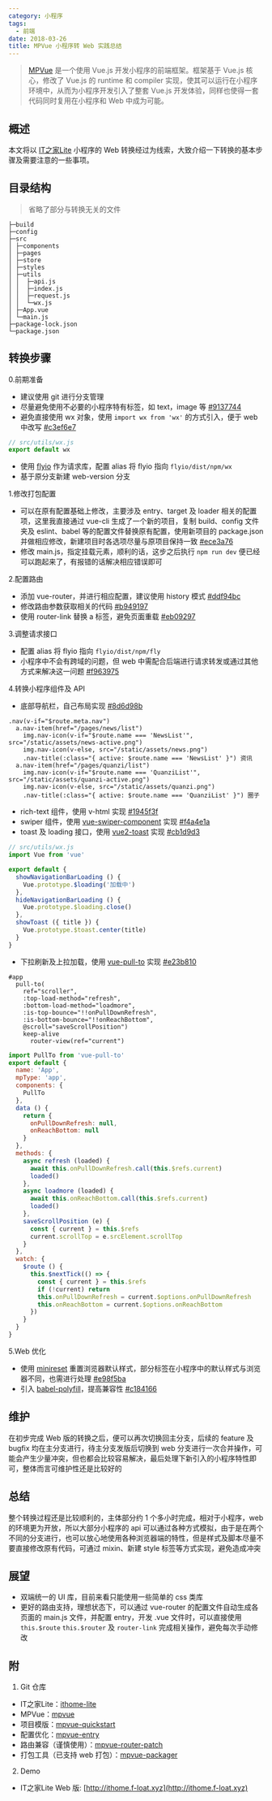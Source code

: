 ```yaml
---
category: 小程序
tags:
  - 前端
date: 2018-03-26
title: MPVue 小程序转 Web 实践总结
---
```


> [MPVue](https://github.com/Meituan-Dianping/mpvue) 是一个使用 Vue.js 开发小程序的前端框架。框架基于 Vue.js 核心，修改了 Vue.js 的 runtime 和 compiler 实现，使其可以运行在小程序环境中，从而为小程序开发引入了整套 Vue.js 开发体验，同样也使得一套代码同时复用在小程序和 Web 中成为可能。

<!-- more -->

## 概述

本文将以 [IT之家Lite](https://github.com/F-loat/ithome-lite) 小程序的 Web 转换经过为线索，大致介绍一下转换的基本步骤及需要注意的一些事项。

## 目录结构

> 省略了部分与转换无关的文件

```
├─build
├─config
├─src
│ ├─components
│ ├─pages
│ ├─store
│ ├─styles
│ ├─utils
│ │  ├─api.js
│ │  ├─index.js
│ │  ├─request.js
│ │  └─wx.js
│ ├─App.vue
│ └─main.js
├─package-lock.json
└─package.json
```

## 转换步骤

0.前期准备

* 建议使用 git 进行分支管理
* 尽量避免使用不必要的小程序特有标签，如 text，image 等 [#9137744](https://github.com/F-loat/ithome-lite/commit/9137744e25000cbaa82529639976b3ddea3b5f1b)
* 避免直接使用 wx 对象，使用 `import wx from 'wx'` 的方式引入，便于 web 中改写 [#c3ef6e7](https://github.com/F-loat/ithome-lite/commit/c3ef6e771dc6e767fed9316fd62bed53581763f2)
``` js
// src/utils/wx.js
export default wx
```
* 使用 [flyio](https://github.com/wendux/fly) 作为请求库，配置 alias 将 flyio 指向 `flyio/dist/npm/wx`
* 基于原分支新建 web-version 分支

1.修改打包配置

* 可以在原有配置基础上修改，主要涉及 entry、target 及 loader 相关的配置项，这里我直接通过 vue-cli 生成了一个新的项目，复制 build、config 文件夹及 eslint、babel 等的配置文件替换原有配置，使用新项目的 package.json 并做相应修改，新建项目时各选项尽量与原项目保持一致 [#ece3a76](https://github.com/F-loat/ithome-lite/commit/ece3a76590df79a3ee19e2fa0a4c7ce07cb77227)
* 修改 main.js，指定挂载元素，顺利的话，这步之后执行 `npm run dev` 便已经可以跑起来了，有报错的话解决相应错误即可

2.配置路由

* 添加 vue-router，并进行相应配置，建议使用 history 模式 [#ddf94bc](https://github.com/F-loat/ithome-lite/commit/ddf94bca7d432ee7ac436f74ed27b4d6bf482e6e)
* 修改路由参数获取相关的代码 [#b949197](https://github.com/F-loat/ithome-lite/commit/b9491979a07940cfb9dd690fb26833cc71d0184d)
* 使用 router-link 替换 a 标签，避免页面重载 [#eb09297](https://github.com/F-loat/ithome-lite/commit/eb092972647bb6d903f02bba3c6e38335d1b8b90)

3.调整请求接口

* 配置 alias 将 flyio 指向 `flyio/dist/npm/fly`
* 小程序中不会有跨域的问题，但 web 中需配合后端进行请求转发或通过其他方式来解决这一问题 [#f963975](https://github.com/F-loat/ithome-lite/commit/f96397539da68b31d05bc7c84b9208b565d3fc55)

4.转换小程序组件及 API

* 底部导航栏，自己布局实现 [#8d6d98b](https://github.com/F-loat/ithome-lite/commit/8d6d98bb477cd001c1f0168b5b13e7a77bdf56cb)
``` pug
.nav(v-if="$route.meta.nav")
  a.nav-item(href="/pages/news/list")
    img.nav-icon(v-if="$route.name === 'NewsList'", src="/static/assets/news-active.png")
    img.nav-icon(v-else, src="/static/assets/news.png")
    .nav-title(:class="{ active: $route.name === 'NewsList' }") 资讯
  a.nav-item(href="/pages/quanzi/list")
    img.nav-icon(v-if="$route.name === 'QuanziList'", src="/static/assets/quanzi-active.png")
    img.nav-icon(v-else, src="/static/assets/quanzi.png")
    .nav-title(:class="{ active: $route.name === 'QuanziList' }") 圈子
```

* rich-text 组件，使用 v-html 实现 [#1945f3f](https://github.com/F-loat/ithome-lite/commit/1945f3f7bbe62b9a6913701910775739ac433909)
* swiper 组件，使用 [vue-swiper-component](https://github.com/zwhGithub/vue-swiper) 实现 [#f4a4e1a](https://github.com/F-loat/ithome-lite/commit/f4a4e1a094d08a274782ef19e0e5361f5d546557)
* toast 及 loading 接口，使用 [vue2-toast](https://github.com/lin-xin/vue-toast) 实现 [#cb1d9d3](https://github.com/F-loat/ithome-lite/commit/cb1d9d3f75e9fbf42d2b98f80a51e124de52a38c)
``` js
// src/utils/wx.js
import Vue from 'vue'

export default {
  showNavigationBarLoading () {
    Vue.prototype.$loading('加载中')
  },
  hideNavigationBarLoading () {
    Vue.prototype.$loading.close()
  },
  showToast ({ title }) {
    Vue.prototype.$toast.center(title)
  }
}
```
* 下拉刷新及上拉加载，使用 [vue-pull-to](https://github.com/stackjie/vue-pull-to) 实现 [#e23b810](https://github.com/F-loat/ithome-lite/commit/e23b81067ceca02c43c673eac710b853911afeee)
``` pug
#app
  pull-to(
    ref="scroller",
    :top-load-method="refresh",
    :bottom-load-method="loadmore",
    :is-top-bounce="!!onPullDownRefresh",
    :is-bottom-bounce="!!onReachBottom",
    @scroll="saveScrollPosition")
    keep-alive
      router-view(ref="current")
```
``` js
import PullTo from 'vue-pull-to'
export default {
  name: 'App',
  mpType: 'app',
  components: {
    PullTo
  },
  data () {
    return {
      onPullDownRefresh: null,
      onReachBottom: null
    }
  },
  methods: {
    async refresh (loaded) {
      await this.onPullDownRefresh.call(this.$refs.current)
      loaded()
    },
    async loadmore (loaded) {
      await this.onReachBottom.call(this.$refs.current)
      loaded()
    },
    saveScrollPosition (e) {
      const { current } = this.$refs
      current.scrollTop = e.srcElement.scrollTop
    }
  },
  watch: {
    $route () {
      this.$nextTick(() => {
        const { current } = this.$refs
        if (!current) return
        this.onPullDownRefresh = current.$options.onPullDownRefresh
        this.onReachBottom = current.$options.onReachBottom
      })
    }
  }
}
```

5.Web 优化

* 使用 [minireset](https://github.com/jgthms/minireset.css) 重置浏览器默认样式，部分标签在小程序中的默认样式与浏览器不同，也需进行处理 [#e98f5ba](https://github.com/F-loat/ithome-lite/commit/e98f5ba8cdced6cbe0c9a14beb22ecd457884123)
* 引入 [babel-polyfill](https://github.com/babel/babel/tree/master/packages/babel-polyfill)，提高兼容性 [#c184166](https://github.com/F-loat/ithome-lite/commit/c1841663bf56c308229380f4400bd68b4c54b2b3)

## 维护

在初步完成 Web 版的转换之后，便可以再次切换回主分支，后续的 feature 及 bugfix 均在主分支进行，待主分支发版后切换到 web 分支进行一次合并操作，可能会产生少量冲突，但也都会比较容易解决，最后处理下新引入的小程序特性即可，整体而言可维护性还是比较好的

## 总结

整个转换过程还是比较顺利的，主体部分约 1 个多小时完成，相对于小程序，web 的环境更为开放，所以大部分小程序的 api 可以通过各种方式模拟，由于是在两个不同的分支进行，也可以放心地使用各种浏览器端的特性，但是样式及脚本尽量不要直接修改原有代码，可通过 mixin、新建 style 标签等方式实现，避免造成冲突

## 展望

* 双端统一的 UI 库，目前来看只能使用一些简单的 css 类库
* 更好的路由支持，理想状态下，可以通过 vue-router 的配置文件自动生成各页面的 main.js 文件，并配置 entry，开发 .vue 文件时，可以直接使用 `this.$route` `this.$router` 及 `router-link` 完成相关操作，避免每次手动修改

## 附

1. Git 仓库

* IT之家Lite：[ithome-lite](https://github.com/F-loat/ithome-lite)
* MPVue：[mpvue](https://github.com/Meituan-Dianping/mpvue)
* 项目模版：[mpvue-quickstart](https://github.com/F-loat/mpvue-quickstart)
* 配置优化：[mpvue-entry](https://github.com/F-loat/mpvue-entry)
* 路由兼容（谨慎使用）：[mpvue-router-patch](https://github.com/F-loat/mpvue-router-patch)
* 打包工具（已支持 web 打包）：[mpvue-packager](https://github.com/F-loat/mpvue-packager)

2. Demo

* IT之家Lite Web 版: [http://ithome.f-loat.xyz](http://ithome.f-loat.xyz)
